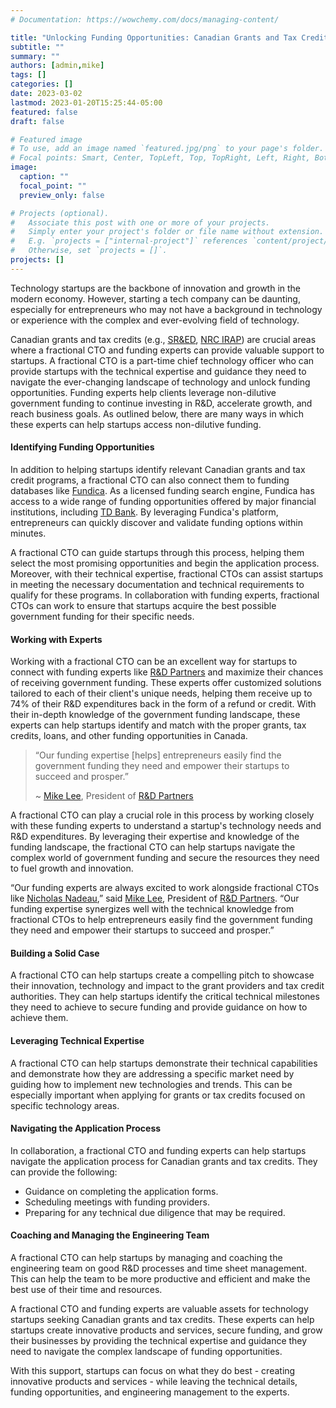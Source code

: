 ```yaml
---
# Documentation: https://wowchemy.com/docs/managing-content/

title: "Unlocking Funding Opportunities: Canadian Grants and Tax Credits Made Easy with a Fractional CTO and Funding Experts"
subtitle: ""
summary: ""
authors: [admin,mike]
tags: []
categories: []
date: 2023-03-02
lastmod: 2023-01-20T15:25:44-05:00
featured: false
draft: false

# Featured image
# To use, add an image named `featured.jpg/png` to your page's folder.
# Focal points: Smart, Center, TopLeft, Top, TopRight, Left, Right, BottomLeft, Bottom, BottomRight.
image:
  caption: ""
  focal_point: ""
  preview_only: false

# Projects (optional).
#   Associate this post with one or more of your projects.
#   Simply enter your project's folder or file name without extension.
#   E.g. `projects = ["internal-project"]` references `content/project/deep-learning/index.md`.
#   Otherwise, set `projects = []`.
projects: []
---
```


Technology startups are the backbone of innovation and growth in the modern economy. However, starting a tech company can be daunting, especially for entrepreneurs who may not have a background in technology or experience with the complex and ever-evolving field of technology.

Canadian grants and tax credits (e.g., [SR&ED](https://www.canada.ca/en/revenue-agency/services/scientific-research-experimental-development-tax-incentive-program.html), [NRC IRAP](https://nrc.canada.ca/en/support-technology-innovation)) are crucial areas where a fractional CTO and funding experts can provide valuable support to startups. A fractional CTO is a part-time chief technology officer who can provide startups with the technical expertise and guidance they need to navigate the ever-changing landscape of technology and unlock funding opportunities. Funding experts help clients leverage non-dilutive government funding to continue investing in R&D, accelerate growth, and reach business goals. As outlined below, there are many ways in which these experts can help startups access non-dilutive funding.

#### Identifying Funding Opportunities

In addition to helping startups identify relevant Canadian grants and tax credit programs, a fractional CTO can also connect them to funding databases like [Fundica](https://www.fundica.com/). As a licensed funding search engine, Fundica has access to a wide range of funding opportunities offered by major financial institutions, including [TD Bank](https://www.td.com/ca/en/business-banking/small-business/find-government-funding-and-grants). By leveraging Fundica's platform, entrepreneurs can quickly discover and validate funding options within minutes.

A fractional CTO can guide startups through this process, helping them select the most promising opportunities and begin the application process. Moreover, with their technical expertise, fractional CTOs can assist startups in meeting the necessary documentation and technical requirements to qualify for these programs. In collaboration with funding experts, fractional CTOs can work to ensure that startups acquire the best possible government funding for their specific needs.

#### Working with Experts

Working with a fractional CTO can be an excellent way for startups to connect with funding experts like [R&D Partners](https://www.rdpartners.com/) and maximize their chances of receiving government funding. These experts offer customized solutions tailored to each of their client's unique needs, helping them receive up to 74% of their R&D expenditures back in the form of a refund or credit. With their in-depth knowledge of the government funding landscape, these experts can help startups identify and match with the proper grants, tax credits, loans, and other funding opportunities in Canada.

> “Our funding expertise [helps] entrepreneurs easily find the government funding they need and empower their startups to succeed and prosper.”
>
> ~ [Mike Lee](https://www.linkedin.com/in/tmlee/), President of [R&D Partners](https://www.rdpartners.com/)

A fractional CTO can play a crucial role in this process by working closely with these funding experts to understand a startup's technology needs and R&D expenditures. By leveraging their expertise and knowledge of the funding landscape, the fractional CTO can help startups navigate the complex world of government funding and secure the resources they need to fuel growth and innovation.

“Our funding experts are always excited to work alongside fractional CTOs like [Nicholas Nadeau](https://www.linkedin.com/in/engnadeau),” said [Mike Lee](https://www.linkedin.com/in/tmlee/), President of [R&D Partners](https://www.rdpartners.com/). “Our funding expertise synergizes well with the technical knowledge from fractional CTOs to help entrepreneurs easily find the government funding they need and empower their startups to succeed and prosper.”

#### Building a Solid Case

A fractional CTO can help startups create a compelling pitch to showcase their innovation, technology and impact to the grant providers and tax credit authorities. They can help startups identify the critical technical milestones they need to achieve to secure funding and provide guidance on how to achieve them.

#### Leveraging Technical Expertise

A fractional CTO can help startups demonstrate their technical capabilities and demonstrate how they are addressing a specific market need by guiding how to implement new technologies and trends. This can be especially important when applying for grants or tax credits focused on specific technology areas.

#### Navigating the Application Process

In collaboration, a fractional CTO and funding experts can help startups navigate the application process for Canadian grants and tax credits. They can provide the following:

- Guidance on completing the application forms.
- Scheduling meetings with funding providers.
- Preparing for any technical due diligence that may be required.

#### Coaching and Managing the Engineering Team

A fractional CTO can help startups by managing and coaching the engineering team on good R&D processes and time sheet management. This can help the team to be more productive and efficient and make the best use of their time and resources.

A fractional CTO and funding experts are valuable assets for technology startups seeking Canadian grants and tax credits. These experts can help startups create innovative products and services, secure funding, and grow their businesses by providing the technical expertise and guidance they need to navigate the complex landscape of funding opportunities.

With this support, startups can focus on what they do best - creating innovative products and services - while leaving the technical details, funding opportunities, and engineering management to the experts.
